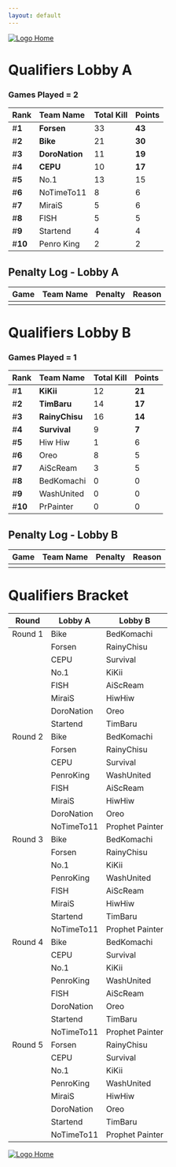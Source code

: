 ```yaml
---
layout: default
---
```



[ ![Logo](https://kanziebub.github.io/ProjectSEA/assets/images/bullet_rev.png) Home](https://kanziebub.github.io/ProjectSEA/)


# **Qualifiers Lobby A**

### Games Played = 2

|  Rank  | Team Name             | Total Kill | **Points** |
|:-------|:----------------------|:-----------|:-----------|
| #**1** | **Forsen** | 33 | **43** | 
| #**2** | **Bike** | 21 | **30** | 
| #**3** | **DoroNation** | 11 | **19** | 
| #**4** | **CEPU** | 10 | **17** | 
| #**5** | No.1 | 13 | 15 | 
| #**6** | NoTimeTo11 | 8 | 6 | 
| #**7** | MiraiS | 5 | 6 | 
| #**8** | FISH | 5 | 5 | 
| #**9** | Startend | 4 | 4 | 
| #**10** | Penro King | 2 | 2 | 

## Penalty Log - Lobby A

|  Game  | Team Name | Penalty | Reason                |
|:-------|:----------|:--------|:----------------------|
|        |           |         |                       | 
 
 

# **Qualifiers Lobby B**

### Games Played = 1

|  Rank  | Team Name             | Total Kill | **Points** |
|:-------|:----------------------|:-----------|:-----------|
| #**1** | **KiKii** | 12 | **21** | 
| #**2** | **TimBaru** | 14 | **17** | 
| #**3** | **RainyChisu** | 16 | **14** | 
| #**4** | **Survival** | 9 | **7** | 
| #**5** | Hiw Hiw | 1 | 6 | 
| #**6** | Oreo | 8 | 5 | 
| #**7** | AiScReam | 3 | 5 | 
| #**8** | BedKomachi | 0 | 0 | 
| #**9** | WashUnited | 0 | 0 | 
| #**10** | PrPainter | 0 | 0 | 

## Penalty Log - Lobby B

|  Game  | Team Name | Penalty | Reason                |
|:-------|:----------|:--------|:----------------------|
|        |           |         |                       | 
 
 



# Qualifiers Bracket

| Round    | Lobby A        | Lobby B         |
|----------|----------------|-----------------|
| Round 1  | Bike           | BedKomachi      |
|          | Forsen         | RainyChisu      |
|          | CEPU           | Survival        |
|          | No.1           | KiKii           |
|          | FISH           | AiScReam        |
|          | MiraiS         | HiwHiw          |
|          | DoroNation     | Oreo            |
|          | Startend       | TimBaru         |
| Round 2  | Bike           | BedKomachi      |
|          | Forsen         | RainyChisu      |
|          | CEPU           | Survival        |
|          | PenroKing      | WashUnited      |
|          | FISH           | AiScReam        |
|          | MiraiS         | HiwHiw          |
|          | DoroNation     | Oreo            |
|          | NoTimeTo11     | Prophet Painter |
| Round 3  | Bike           | BedKomachi      |
|          | Forsen         | RainyChisu      |
|          | No.1           | KiKii           |
|          | PenroKing      | WashUnited      |
|          | FISH           | AiScReam        |
|          | MiraiS         | HiwHiw          |
|          | Startend       | TimBaru         |
|          | NoTimeTo11     | Prophet Painter |
| Round 4  | Bike           | BedKomachi      |
|          | CEPU           | Survival        |
|          | No.1           | KiKii           |
|          | PenroKing      | WashUnited      |
|          | FISH           | AiScReam        |
|          | DoroNation     | Oreo            |
|          | Startend       | TimBaru         |
|          | NoTimeTo11     | Prophet Painter |
| Round 5  | Forsen         | RainyChisu      |
|          | CEPU           | Survival        |
|          | No.1           | KiKii           |
|          | PenroKing      | WashUnited      |
|          | MiraiS         | HiwHiw          |
|          | DoroNation     | Oreo            |
|          | Startend       | TimBaru         |
|          | NoTimeTo11     | Prophet Painter |




[ ![Logo](https://kanziebub.github.io/ProjectSEA/assets/images/bullet_rev.png) Home](https://kanziebub.github.io/ProjectSEA/)
    